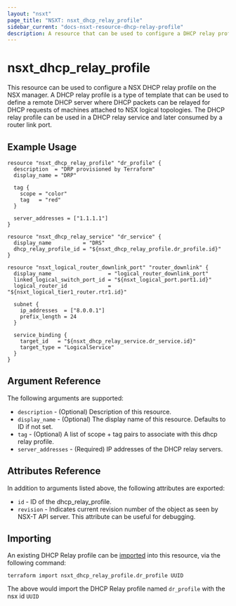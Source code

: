 ```yaml
---
layout: "nsxt"
page_title: "NSXT: nsxt_dhcp_relay_profile"
sidebar_current: "docs-nsxt-resource-dhcp-relay-profile"
description: A resource that can be used to configure a DHCP relay profile in NSX.
---
```


# nsxt_dhcp_relay_profile

This resource can be used to configure a NSX DHCP relay profile on the NSX manager. A DHCP relay profile is a type of template that can be used to define a remote DHCP server where DHCP packets can be relayed for DHCP requests of machines attached to NSX logical topologies. The DHCP relay profile can be used in a DHCP relay service and later consumed by a router
link port.

## Example Usage

```hcl
resource "nsxt_dhcp_relay_profile" "dr_profile" {
  description  = "DRP provisioned by Terraform"
  display_name = "DRP"

  tag {
    scope = "color"
    tag   = "red"
  }

  server_addresses = ["1.1.1.1"]
}

resource "nsxt_dhcp_relay_service" "dr_service" {
  display_name          = "DRS"
  dhcp_relay_profile_id = "${nsxt_dhcp_relay_profile.dr_profile.id}"
}

resource "nsxt_logical_router_downlink_port" "router_downlink" {
  display_name                  = "logical_router_downlink_port"
  linked_logical_switch_port_id = "${nsxt_logical_port.port1.id}"
  logical_router_id             = "${nsxt_logical_tier1_router.rtr1.id}"

  subnet {
    ip_addresses  = ["8.0.0.1"]
    prefix_length = 24
  }

  service_binding {
    target_id   = "${nsxt_dhcp_relay_service.dr_service.id}"
    target_type = "LogicalService"
  }
}
```

## Argument Reference

The following arguments are supported:

* `description` - (Optional) Description of this resource.
* `display_name` - (Optional) The display name of this resource. Defaults to ID if not set.
* `tag` - (Optional) A list of scope + tag pairs to associate with this dhcp relay profile.
* `server_addresses` - (Required) IP addresses of the DHCP relay servers.


## Attributes Reference

In addition to arguments listed above, the following attributes are exported:

* `id` - ID of the dhcp_relay_profile.
* `revision` - Indicates current revision number of the object as seen by NSX-T API server. This attribute can be useful for debugging.

## Importing

An existing DHCP Relay profile can be [imported][docs-import] into this resource, via the following command:

[docs-import]: /docs/import/index.html

```
terraform import nsxt_dhcp_relay_profile.dr_profile UUID
```

The above would import the DHCP Relay profile named `dr_profile` with the nsx id `UUID`
